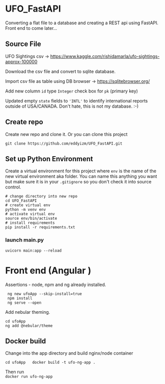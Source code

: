 # UFO_FastAPI
Converting a flat file to a database and creating a REST api using FastAPI. Front end to come later...

##  Source File

UFO Sightings csv -> https://www.kaggle.com/rishidamarla/ufo-sightings-approx-100000

Download the csv file and convert to sqlite database. 

Import csv file as table using DB browser -> https://sqlitebrowser.org/

Add new column `id` type `Integer` check box for `pk` (primary key)

Updated empty `state` fields to `'INTL'` to identify international reports outside of USA/CANADA. Don't hate, this is not my database. :-)

## Create repo  

Create new repo and clone it. Or you can clone this project

```
git clone https://github.com/eddyizm/UFO_FastAPI.git

```

## Set up Python Environment

Create a virtual environment for this project where `env` is the name of the new virtual environment aka folder. You can name this anything you want but make sure it is in your `.gitignore` so you don't check it into source control.

``` 
# change directory into new repo
cd UFO_FastAPI
# create virtual env
python -m venv env 
# activate virtual env
source env/bin/activate
# install requirements
pip install -r requirements.txt
```

### launch main.py
```
uvicorn main:app --reload
```

# Front end (Angular )

Assertions - node, npm and ng already installed. 

```
 ng new ufoApp --skip-install=true
 npm install
 ng serve --open
```

Add nebular theming.
```
cd ufoApp
ng add @nebular/theme
```  
## Docker build  
Change into the app directory and build nginx/node container

`cd ufoApp  
docker build -t ufo-ng-app .`

Then run  
`docker run ufo-ng-app`

